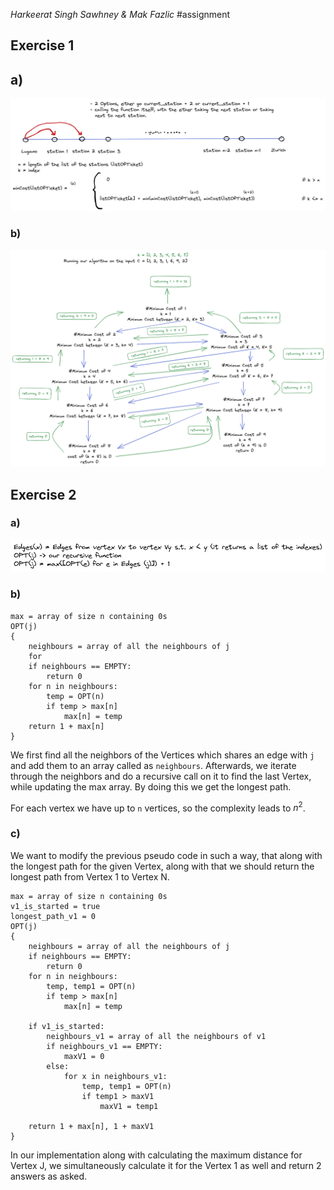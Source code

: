*Harkeerat Singh Sawhney & Mak Fazlic*
#assignment

## Exercise 1
## a)
![Excercise 1](Attachment/algorithmAndDatastructureAssignment4.png)
### b)
![Excercise 2](Attachment/algoassignment4b.png)

## Exercise 2
### a)
![Excercise 3](Attachment/algorithmDataStructure4c.png)
### b)
```
max = array of size n containing 0s
OPT(j)
{
	neighbours = array of all the neighbours of j
	for 
	if neighbours == EMPTY:
		return 0
	for n in neighbours:
		temp = OPT(n)
		if temp > max[n]
			max[n] = temp
	return 1 + max[n]		
}
```

We first find all the neighbors of the Vertices which shares an edge with `j` and add them to an array called as `neighbours`. Afterwards, we iterate through the neighbors and do a recursive call on it to find the last Vertex, while updating the max array. By doing this we get the longest path. 

For each vertex we have up to `n` vertices, so the complexity leads to $n^2$. 

### c)
We want to modify the previous pseudo code in such a way, that along with the longest path for the given Vertex, along with that we should return the longest path from Vertex 1 to Vertex N. 

```
max = array of size n containing 0s
v1_is_started = true
longest_path_v1 = 0
OPT(j)
{
	neighbours = array of all the neighbours of j
	if neighbours == EMPTY:
		return 0
	for n in neighbours:
		temp, temp1 = OPT(n)
		if temp > max[n]
			max[n] = temp
			
	if v1_is_started:
		neighbours_v1 = array of all the neighbours of v1
		if neighbours_v1 == EMPTY:
			maxV1 = 0
		else:
			for x in neighbours_v1:
				temp, temp1 = OPT(n)
				if temp1 > maxV1
					maxV1 = temp1
					
	return 1 + max[n], 1 + maxV1	
}
```

In our implementation along with calculating the maximum distance for Vertex J, we simultaneously calculate it for the Vertex 1 as well and return 2 answers as asked.

